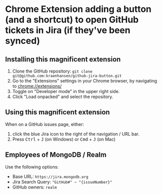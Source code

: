 # Chrome Extension adding a button (and a shortcut) to open GitHub tickets in Jira (if they've been synced)

## Installing this magnificent extension

1. Clone the GitHub repository: `git clone git@github.com:kraenhansen/github-jira-button.git`
2. Go to the "Extensions" settings in your Chrome browser, by navigating to [chrome://extensions/](chrome://extensions/)
3. Toggle on "Developer mode" in the upper right side.
4. Click "Load onpacked" and select the repository.

## Using this magnificent extension

When on a GitHub issues page, either:
1. click the blue Jira icon to the right of the navigation / URL bar.
2. Press <kbd>Ctrl</kbd> + <kbd>J</kbd> (on Windows) or <kbd>Cmd</kbd> + <kbd>J</kbd> (on Mac)

## Employees of MongoDB / Realm

Use the following options:
- Base URL: `https://jira.mongodb.org`
- Jira Search Query: `"GitHub#" ~ "{issueNumber}"`
- GitHub owners: `realm`
